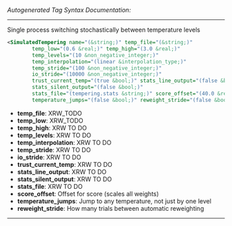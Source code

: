 _Autogenerated Tag Syntax Documentation:_

---
Single process switching stochastically between temperature levels

```xml
<SimulatedTempering name="(&string;)" temp_file="(&string;)"
        temp_low="(0.6 &real;)" temp_high="(3.0 &real;)"
        temp_levels="(10 &non_negative_integer;)"
        temp_interpolation="(linear &interpolation_type;)"
        temp_stride="(100 &non_negative_integer;)"
        io_stride="(10000 &non_negative_integer;)"
        trust_current_temp="(true &bool;)" stats_line_output="(false &bool;)"
        stats_silent_output="(false &bool;)"
        stats_file="(tempering.stats &string;)" score_offset="(40.0 &real;)"
        temperature_jumps="(false &bool;)" reweight_stride="(false &bool;)" />
```

-   **temp_file**: XRW_TODO
-   **temp_low**: XRW_TODO
-   **temp_high**: XRW TO DO
-   **temp_levels**: XRW TO DO
-   **temp_interpolation**: XRW TO DO
-   **temp_stride**: XRW TO DO
-   **io_stride**: XRW TO DO
-   **trust_current_temp**: XRW TO DO
-   **stats_line_output**: XRW TO DO
-   **stats_silent_output**: XRW TO DO
-   **stats_file**: XRW TO DO
-   **score_offset**: Offset for score (scales all weights)
-   **temperature_jumps**: Jump to any temperature, not just by one level
-   **reweight_stride**: How many trials between automatic reweighting

---
